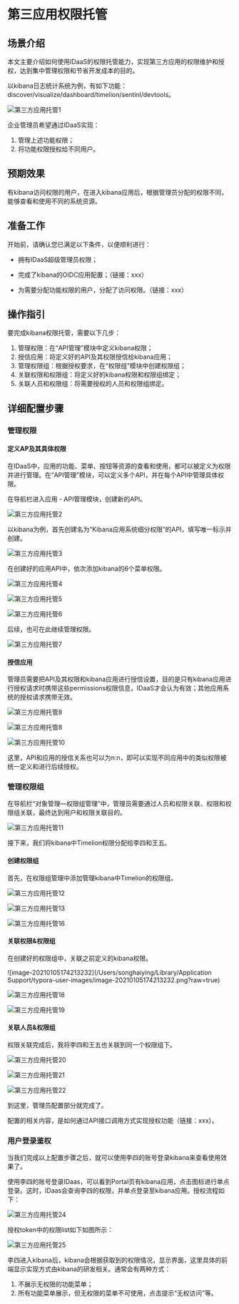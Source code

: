 # 第三应用权限托管

## 场景介绍

本文主要介绍如何使用IDaaS的权限托管能力，实现第三方应用的权限维护和授权，达到集中管理权限和节省开发成本的目的。

以kibana日志统计系统为例，有如下功能：discover/visualize/dashboard/timelion/sentinl/devtools。

![第三方应用托管1](https://github.com/tonitonishier/Operation-Manual/blob/main/%E7%AC%AC%E4%B8%89%E6%96%B9%E5%BA%94%E7%94%A8%E6%89%98%E7%AE%A1%E5%9B%BE%E7%89%87/第三方应用托管1.png?raw=true)

企业管理员希望通过IDaaS实现：

1. 管理上述功能权限；
2. 将功能权限授权给不同用户。



## 预期效果

有kibana访问权限的用户，在进入kibana应用后，根据管理员分配的权限不同，能够查看和使用不同的系统资源。



## 准备工作

开始前，请确认您已满足以下条件，以便顺利进行：

* 拥有IDaaS超级管理员权限；

* 完成了kibana的OIDC应用配置；（链接：xxx）
* 为需要分配功能权限的用户，分配了访问权限。（链接：xxx）



## 操作指引

要完成kibana权限托管，需要以下几步：

1. 管理权限：在“API管理”模块中定义kibana权限；
2. 授信应用：将定义好的API及其权限授信给kibana应用；
3. 管理权限组：根据授权要求，在“权限组”模块中创建权限组；
4. 关联权限和权限组：将定义好的kibana权限和权限组绑定；
5. 关联人员和权限组：将需要授权的人员和权限组绑定。



## 详细配置步骤

### 管理权限

#### 定义AP及其具体权限

在IDaaS中，应用的功能、菜单、按钮等资源的查看和使用，都可以被定义为权限并进行管理。在“API管理”模块，可以定义多个API，并在每个API中管理具体权限。

在导航栏进入应用 - API管理模块，创建新的API。

![第三方应用托管2](https://github.com/tonitonishier/Operation-Manual/blob/main/%E7%AC%AC%E4%B8%89%E6%96%B9%E5%BA%94%E7%94%A8%E6%89%98%E7%AE%A1%E5%9B%BE%E7%89%87/第三方应用托管2.png?raw=true)

以kibana为例，首先创建名为“Kibana应用系统细分权限”的API，填写唯一标示并创建。

![第三方应用托管3](https://github.com/tonitonishier/Operation-Manual/blob/main/%E7%AC%AC%E4%B8%89%E6%96%B9%E5%BA%94%E7%94%A8%E6%89%98%E7%AE%A1%E5%9B%BE%E7%89%87/第三方应用托管3.png?raw=true)

在创建好的应用API中，依次添加kibana的6个菜单权限。

![第三方应用托管4](https://github.com/tonitonishier/Operation-Manual/blob/main/%E7%AC%AC%E4%B8%89%E6%96%B9%E5%BA%94%E7%94%A8%E6%89%98%E7%AE%A1%E5%9B%BE%E7%89%87/第三方应用托管4.png?raw=true)

![第三方应用托管5](https://github.com/tonitonishier/Operation-Manual/blob/main/%E7%AC%AC%E4%B8%89%E6%96%B9%E5%BA%94%E7%94%A8%E6%89%98%E7%AE%A1%E5%9B%BE%E7%89%87/第三方应用托管5.png?raw=true)

![第三方应用托管6](https://github.com/tonitonishier/Operation-Manual/blob/main/%E7%AC%AC%E4%B8%89%E6%96%B9%E5%BA%94%E7%94%A8%E6%89%98%E7%AE%A1%E5%9B%BE%E7%89%87/第三方应用托管6.png?raw=true)

后续，也可在此继续管理权限。

![第三方应用托管7](https://github.com/tonitonishier/Operation-Manual/blob/main/%E7%AC%AC%E4%B8%89%E6%96%B9%E5%BA%94%E7%94%A8%E6%89%98%E7%AE%A1%E5%9B%BE%E7%89%87/第三方应用托管7.png?raw=true)

#### 授信应用

管理员需要把API及其权限和kibana应用进行授信设置，目的是只有kibana应用进行授权请求时携带这些permissions权限信息，IDaaS才会认为有效；其他应用系统的授权请求携带无效。

![第三方应用托管8](https://github.com/tonitonishier/Operation-Manual/blob/main/%E7%AC%AC%E4%B8%89%E6%96%B9%E5%BA%94%E7%94%A8%E6%89%98%E7%AE%A1%E5%9B%BE%E7%89%87/第三方应用托管8.png?raw=true)

![第三方应用托管8](https://github.com/tonitonishier/Operation-Manual/blob/main/%E7%AC%AC%E4%B8%89%E6%96%B9%E5%BA%94%E7%94%A8%E6%89%98%E7%AE%A1%E5%9B%BE%E7%89%87/第三方应用托管9.png?raw=true)

![第三方应用托管10](https://github.com/tonitonishier/Operation-Manual/blob/main/%E7%AC%AC%E4%B8%89%E6%96%B9%E5%BA%94%E7%94%A8%E6%89%98%E7%AE%A1%E5%9B%BE%E7%89%87/第三方应用托管10.png?raw=true)

这里，API和应用的授信关系也可以为n:n，即可以实现不同应用中的类似权限被统一定义和进行后续授权。

### 管理权限组

在导航栏“对象管理—权限组管理”中，管理员需要通过人员和权限关联、权限和权限组关联，最终达到用户和权限关联目的。

![第三方应用托管11](https://github.com/tonitonishier/Operation-Manual/blob/main/%E7%AC%AC%E4%B8%89%E6%96%B9%E5%BA%94%E7%94%A8%E6%89%98%E7%AE%A1%E5%9B%BE%E7%89%87/第三方应用托管11.png?raw=true)

接下来，我们将kibana中Timelion权限分配给李四和王五。

#### 创建权限组

首先，在权限组管理中添加管理kibana中Timelion的权限组。

![第三方应用托管12](https://github.com/tonitonishier/Operation-Manual/blob/main/%E7%AC%AC%E4%B8%89%E6%96%B9%E5%BA%94%E7%94%A8%E6%89%98%E7%AE%A1%E5%9B%BE%E7%89%87/第三方应用托管12.png?raw=true)

![第三方应用托管13](https://github.com/tonitonishier/Operation-Manual/blob/main/%E7%AC%AC%E4%B8%89%E6%96%B9%E5%BA%94%E7%94%A8%E6%89%98%E7%AE%A1%E5%9B%BE%E7%89%87/第三方应用托管13.png?raw=true)

![第三方应用托管16](https://github.com/tonitonishier/Operation-Manual/blob/main/%E7%AC%AC%E4%B8%89%E6%96%B9%E5%BA%94%E7%94%A8%E6%89%98%E7%AE%A1%E5%9B%BE%E7%89%87/第三方应用托管16.png?raw=true)

#### 关联权限&权限组

在创建好的权限组中，关联之前定义的kibana权限。

![image-20210105174213232](/Users/songhaiying/Library/Application Support/typora-user-images/image-20210105174213232.png?raw=true)

![第三方应用托管18](https://github.com/tonitonishier/Operation-Manual/blob/main/%E7%AC%AC%E4%B8%89%E6%96%B9%E5%BA%94%E7%94%A8%E6%89%98%E7%AE%A1%E5%9B%BE%E7%89%87/第三方应用托管18.png?raw=true)

![第三方应用托管19](https://github.com/tonitonishier/Operation-Manual/blob/main/%E7%AC%AC%E4%B8%89%E6%96%B9%E5%BA%94%E7%94%A8%E6%89%98%E7%AE%A1%E5%9B%BE%E7%89%87/第三方应用托管19.png?raw=true)

#### 关联人员&权限组

权限关联完成后，我将李四和王五也关联到同一个权限组下。

![第三方应用托管20](https://github.com/tonitonishier/Operation-Manual/blob/main/%E7%AC%AC%E4%B8%89%E6%96%B9%E5%BA%94%E7%94%A8%E6%89%98%E7%AE%A1%E5%9B%BE%E7%89%87/第三方应用托管20.png?raw=true)

![第三方应用托管21](https://github.com/tonitonishier/Operation-Manual/blob/main/%E7%AC%AC%E4%B8%89%E6%96%B9%E5%BA%94%E7%94%A8%E6%89%98%E7%AE%A1%E5%9B%BE%E7%89%87/第三方应用托管21.png?raw=true)

![第三方应用托管22](https://github.com/tonitonishier/Operation-Manual/blob/main/%E7%AC%AC%E4%B8%89%E6%96%B9%E5%BA%94%E7%94%A8%E6%89%98%E7%AE%A1%E5%9B%BE%E7%89%87/第三方应用托管22.png?raw=true)

到这里，管理员配置部分就完成了。

配置的相关内容，是如何通过API接口调用方式实现授权功能（链接：xxx）。

### 用户登录鉴权

当我们完成以上配置步骤之后，就可以使用李四的账号登录kibana来查看使用效果了。

使用李四的账号登录IDaas，可以看到Portal页有kibana应用，点击图标进行单点登录。这时，IDaas会查询李四的权限，并单点登录至kibana应用。授权流程如下：

![第三方应用托管24](https://github.com/tonitonishier/Operation-Manual/blob/main/%E7%AC%AC%E4%B8%89%E6%96%B9%E5%BA%94%E7%94%A8%E6%89%98%E7%AE%A1%E5%9B%BE%E7%89%87/第三方应用托管24.png?raw=true)

授权token中的权限list如下如图所示：

![第三方应用托管25](https://github.com/tonitonishier/Operation-Manual/blob/main/%E7%AC%AC%E4%B8%89%E6%96%B9%E5%BA%94%E7%94%A8%E6%89%98%E7%AE%A1%E5%9B%BE%E7%89%87/第三方应用托管25.png?raw=true)

李四进入kibana后，kibana会根据获取到的权限情况，显示界面，这里具体的前端显示实现方式由kibana的研发相关。通常会有两种方式：

1. 不展示无权限的功能菜单；
2. 所有功能菜单展示，但无权限的菜单不可使用，点击提示“无权访问”等。